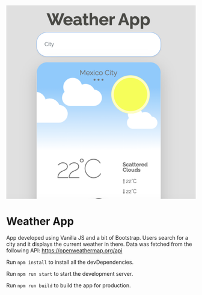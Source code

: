 ![Screenshot](./public/screenshot.png)

# Weather App

App developed using Vanilla JS and a bit of Bootstrap. Users search for a city and it displays the current weather in there. Data was fetched from the following API: https://openweathermap.org/api

Run `npm install` to install all the devDependencies.

Run `npm run start` to start the development server.

Run `npm run build` to build the app for production.
